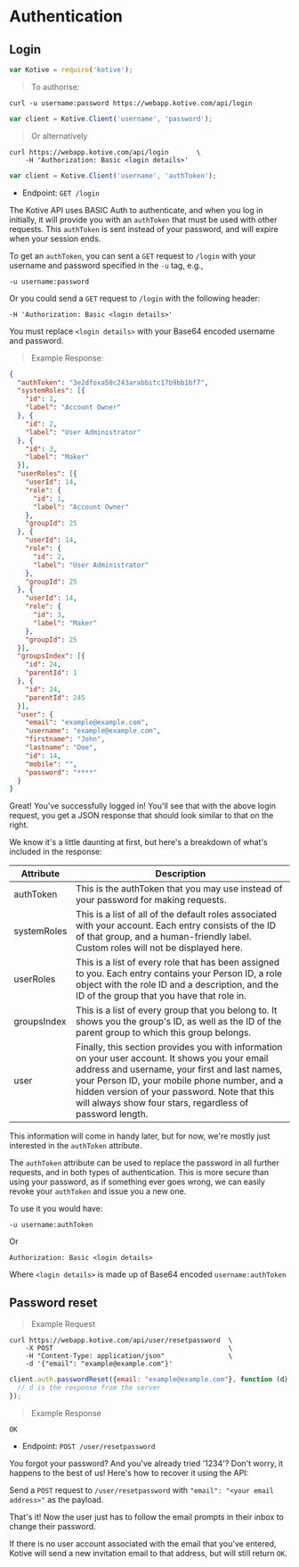 # Authentication

## Login

```javascript
var Kotive = require('kotive');
```

> To authorise:

```shell
curl -u username:password https://webapp.kotive.com/api/login
```

```javascript
var client = Kotive.Client('username', 'password');
```

> Or alternatively

```shell
curl https://webapp.kotive.com/api/login       \
	-H 'Authorization: Basic <login details>'
```

```javascript
var client = Kotive.Client('username', 'authToken');
```

* Endpoint: `GET /login`

The Kotive API uses BASIC Auth to authenticate, and when you log in initially, it will provide you with an `authToken` that must be used with other requests. This `authToken` is sent instead of your password, and will expire when your session ends.

To get an `authToken`, you can sent a `GET` request to `/login` with your username and password specified in the `-u` tag, e.g.,

`-u username:password`

Or you could send a `GET` request to `/login` with the following header:

`-H 'Authorization: Basic <login details>'`

<aside class="notice">
You must replace <code>&lt;login details&gt;</code> with your Base64 encoded username and password.
</aside>






> Example Response:

```json
{
  "authToken": "3e2dfoxa58c243arabbitc17b9bb1bf7",
  "systemRoles": [{
    "id": 1,
    "label": "Account Owner"
  }, {
    "id": 2,
    "label": "User Administrator"
  }, {
    "id": 3,
    "label": "Maker"
  }],
  "userRoles": [{
    "userId": 14,
    "role": {
      "id": 1,
      "label": "Account Owner"
    },
    "groupId": 25
  }, {
    "userId": 14,
    "role": {
      "id": 2,
      "label": "User Administrator"
    },
    "groupId": 25
  }, {
    "userId": 14,
    "role": {
      "id": 3,
      "label": "Maker"
    },
    "groupId": 25
  }],
  "groupsIndex": [{
    "id": 24,
    "parentId": 1
  }, {
    "id": 24,
    "parentId": 245
  }],
  "user": {
    "email": "example@example.com",
    "username": "example@example.com",
    "firstname": "John",
    "lastname": "Doe",
    "id": 14,
    "mobile": "",
    "password": "****"
  }
}
```

Great! You've successfully logged in! You'll see that with the above login request, you get a JSON response that should look similar to that on the right.

We know it's a little daunting at first, but here's a breakdown of what's included in the response:

Attribute | Description
-----------|------------
authToken  | This is the authToken that you may use instead of your password for making requests.
systemRoles | This is a list of all of the default roles associated with your account. Each entry consists of the ID of that group, and a human-friendly label. Custom roles will not be displayed here.
userRoles | This is a list of every role that has been assigned to you. Each entry contains your Person ID, a role object with the role ID and a description, and the ID of the group that you have that role in.
groupsIndex | This is a list of every group that you belong to. It shows you the group's ID, as well as the ID of the parent group to which this group belongs.
user | Finally, this section provides you with information on your user account. It shows you your email address and username, your first and last names, your Person ID, your mobile phone number, and a hidden version of your password. Note that this will always show four stars, regardless of password length.

This information will come in handy later, but for now, we're mostly just interested in the `authToken` attribute.

The `authToken` attribute can be used to replace the password in all further requests, and in both types of authentication. This is more secure than using your password, as if something ever goes wrong, we can easily revoke your `authToken` and issue you a new one.

To use it you would have:

`-u username:authToken`

Or

`Authorization: Basic <login details>`

Where `<login details>` is made up of Base64 encoded `username:authToken`

## Password reset

> Example Request

```shell
curl https://webapp.kotive.com/api/user/resetpassword  \
	-X POST                                            \
	-H "Content-Type: application/json"                \
	-d '{"email": "example@example.com"}' 
```

```javascript
client.auth.passwordReset({email: "example@example.com"}, function (d) {
  // d is the response from the server
});
```

> Example Response

```
OK
```

* Endpoint: `POST /user/resetpassword`

You forgot your password? And you've already tried '1234'? Don't worry, it happens to the best of us! Here's how to recover it using the API:

Send a `POST` request to `/user/resetpassword` with `"email": "<your email address>"` as the payload.

That's it! Now the user just has to follow the email prompts in their inbox to change their password.

<aside class="notice">
If there is no user account associated with the email that you've entered, Kotive will send a new invitation email to that address, but will still return <code>OK</code>.
</aside>
